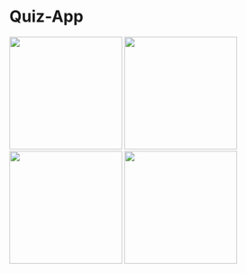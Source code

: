 # Quiz-App

 <img src="https://user-images.githubusercontent.com/68326893/147858554-065ec351-33d7-4192-952b-54bd7670bbc4.png" width="200" />
   <img src="https://user-images.githubusercontent.com/68326893/147858559-73a8135e-0431-4e05-a78b-45a5af9e2006.png" width="200" />
  <img src="https://user-images.githubusercontent.com/68326893/147858556-6b005c49-8c66-453d-b9f5-2431f3e72ddd.png" width="200" />
   <img src="https://user-images.githubusercontent.com/68326893/147858558-b260f162-0571-4a08-aec9-20e9b1e719db.png" width="200" />
  


